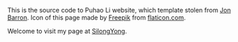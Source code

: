 This is the source code to Puhao Li website, which template stolen from [Jon Barron](https://jonbarron.info/). Icon of this page made by [Freepik](https://www.flaticon.com/authors/freepik) from [flaticon.com](https://www.flaticon.com/).

Welcome to visit my page at [SilongYong](https://silongyong.github.io/).